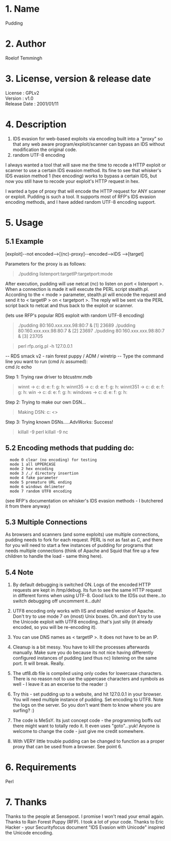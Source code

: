 # 1. Name
Pudding

# 2. Author
Roelof Temmingh

# 3. License, version & release date
License : GPLv2  
Version : v1.0  
Release Date : 2001/01/11

# 4. Description
1. IDS evasion for web-based exploits via encoding built into a "proxy"
so that any web aware program/exploit/scanner can bypass an IDS without
modification the original code.
2. random UTF-8 encoding

I always wanted a tool that will save me the time to recode a HTTP exploit
or scanner to use a certain IDS evasion method. Its fine to see that
whisker's IDS evasion method 1 (hex encoding) works to bypass a certain
IDS, but now you still have to recode your exploit's HTTP request in hex.

I wanted a type of proxy that will encode the HTTP request for ANY scanner
or exploit. Pudding is such a tool. It supports most of RFP's IDS evasion
encoding methods, and I have added random UTF-8 encoding support.

# 5. Usage
## 5.1 Example
[exploit]--not encoded-->[(nc)-proxy]--encoded-->IDS -->[target]

Parameters for the proxy is as follows:

> ./pudding listenport:targetIP:targetport:mode

After execution, pudding will use netcat (nc) to listen on port
< listenport >. When a connection is made it will execute the PERL script
stealth.pl. According to the < mode > parameter, stealth.pl will encode the
request and send it to < targetIP > on < targetport >. The reply will be sent
via the PERL script back to netcat and thus back to the exploit or scanner.

(lets use RFP's popular RDS exploit with random UTF-8 encoding)

> ./pudding 80:160.xxx.xxx.98:80:7 &
> [1] 23689
> ./pudding 80:160.xxx.xxx.98:80:7 &
> [2] 23697
> ./pudding 80:160.xxx.xxx.98:80:7 &
> [3] 23705

> perl rfp.orig.pl -h 127.0.0.1

-- RDS smack v2 - rain forest puppy / ADM / wiretrip --
Type the command line you want to run (cmd /c assumed):  
cmd /c echo

Step 1: Trying raw driver to btcustmr.mdb
> winnt -> c: d: e: f: g: h:
> winnt35 -> c: d: e: f: g: h:
> winnt351 -> c: d: e: f: g: h:
> win -> c: d: e: f: g: h:
> windows -> c: d: e: f: g: h:

Step 2: Trying to make our own DSN...
> Making DSN: c: <<fail>>

Step 3: Trying known DSNs.....AdvWorks: Success!
> killall -9 perl
> killall -9 nc

## 5.2 Encoding methods that pudding do:

      mode 0 clear (no encoding) for testing
      mode 1 all UPPERCASE
      mode 2 hex encoding
      mode 3 /./ directory insertion
      mode 4 fake parameter
      mode 5 premature URL ending
      mode 6 windows delimeter
      mode 7 random UTF8 encoding

(see RFP's documentation on whisker's IDS evasion methods - I butchered
it from there anyway)

## 5.3 Multiple Connections

As browsers and scanners (and some exploits) use multiple connections,
pudding needs to fork for each request. PERL is not as fast as C, and
there for you will need to start a few instances of pudding for programs
that needs multiple connections (think of Apache and Squid that fire up
a few children to handle the load - same thing here).

## 5.4 Note
1. By default debugging is switched ON. Logs of the encoded HTTP requests are
kept in /tmp/debug. Its fun to see the same HTTP request in different forms
when using UTF-8. Good luck to the IDSs out there...to switch debugging off
uncomment it...duh!

2. UTF8 encoding only works with IIS and enabled version of Apache. Don't
try to use mode 7 on (most) Unix boxes. Oh..and don't try to use the Unicode
exploit with UTF8 encoding..that's just silly (it already encoded, so you will
be re-encoding it).

3. You can use DNS names as < targetIP >. It does not have to be an IP.

4. Cleanup is a bit messy. You have to kill the processes afterwards manually.
Make sure you do because its not nice having differently configured instances
of pudding (and thus nc) listening on the same port. It will break. Really.

5. The utf8.db file is compiled using only codes for lowercase characters.
There is no reason not to use the uppercase characters and symbols as well -
I leave it as an excerise to the reader :)

6. Try this - set pudding up to a website, and hit 127.0.0.1 in your browser.
You will need multiple instance of pudding. Set encoding to UTF8. Note the
logs on the server. So you don't want them to know where you are surfing? :)

7. The code is MeSsY. Its just concept code - the programming boffs out there
might want to totally redo it. It even uses "goto"...yuk! Anyone is welcome
to change the code - just give me credit somewhere.

8. With VERY little trouble pudding can be changed to function as a proper
proxy that can be used from a browser. See point 6.

# 6. Requirements
Perl

# 7. Thanks
Thanks to the people at Sensepost. I promise I won't read your email again.
Thanks to Rain Forest Puppy (RFP). I took a lot of your code.
Thanks to Eric Hacker - your Securityfocus document "IDS Evasion with Unicode"
inspired the Unicode encoding.

